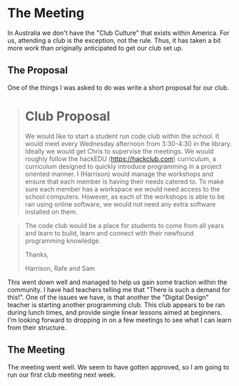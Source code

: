 # The Meeting

In Australia we don't have the "Club Culture" that exists within America. For
us, attending a club is the exception, not the rule. Thus, it has taken a bit
more work than originally anticipated to get our club set up.

## The Proposal

One of the things I was asked to do was write a short proposal for our club.

> # Club Proposal
>
> We would like to start a student run code club within the school. It would
> meet every Wednesday afternoon from 3:30-4:30 in the library. Ideally we would
> get Chris to supervise the meetings. We would roughly follow the hackEDU
> (https://hackclub.com) curriculum, a curriculum designed to quickly introduce
> programming in a project oriented manner. I (Harrison) would manage the
> workshops and ensure that each member is having their needs catered to. To
> make sure each member has a workspace we would need access to the school
> computers. However, as each of the workshops is able to be ran using online
> software, we would not need any extra software installed on them.

> The code club would be a place for students to come from all years and learn to
> build, learn and connect with their newfound programming knowledge.
>
> Thanks,
>
> Harrison, Rafe and Sam

This went down well and managed to help us gain some traction within the
community. I have had teachers telling me that "There is such a demand for
this!". One of the issues we have, is that another the "Digital Design" teacher
is starting another programming club. This club appears to be ran during lunch
times, and provide single linear lessons aimed at beginners. I'm looking
forward to dropping in on a few meetings to see what I can learn from their
structure.

## The Meeting

The meeting went well. We seem to have gotten approved, so I am going to run
our first club meeting next week.
